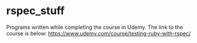 # rspec_stuff

Programs written while completing the course in Udemy. The link to the course is below:
https://www.udemy.com/course/testing-ruby-with-rspec/
